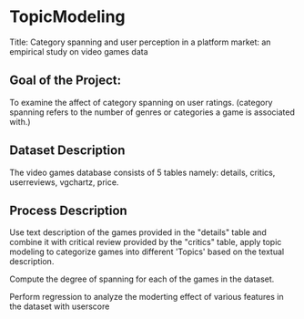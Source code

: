 # TopicModeling
Title: Category spanning and user perception in a platform market: an empirical study on video games data

## Goal of the Project: 
To examine the affect of category spanning on user ratings. 
(category spanning refers to the number of genres or categories a game is associated with.)

## Dataset Description
The video games database consists of 5 tables namely: details, critics, userreviews, vgchartz, price.

## Process Description
Use text description of the games provided in the "details" table and combine it with critical review provided by the "critics" table, apply topic modeling to categorize games into different 'Topics' based on the textual description. 

Compute the degree of spanning for each of the games in the dataset. 

Perform regression to analyze the moderting effect of various features in the dataset with userscore



